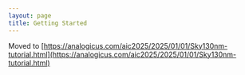```yaml
---
layout: page
title: Getting Started 
---
```


Moved to [https://analogicus.com/aic2025/2025/01/01/Sky130nm-tutorial.html](https://analogicus.com/aic2025/2025/01/01/Sky130nm-tutorial.html)
